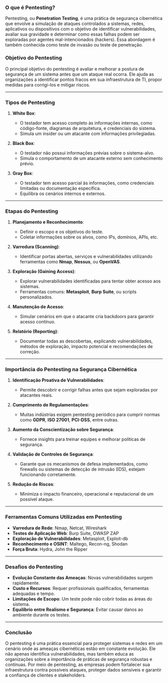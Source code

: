 ### **O que é Pentesting?**

Pentesting, ou **Penetration Testing**, é uma prática de segurança cibernética que envolve a simulação de ataques controlados a sistemas, redes, aplicativos ou dispositivos com o objetivo de identificar vulnerabilidades, avaliar sua gravidade e determinar como essas falhas podem ser exploradas por agentes mal-intencionados (hackers). Essa abordagem é também conhecida como teste de invasão ou teste de penetração.

### **Objetivo do Pentesting**

O principal objetivo do pentesting é avaliar e melhorar a postura de segurança de um sistema antes que um ataque real ocorra. Ele ajuda as organizações a identificar pontos fracos em sua infraestrutura de TI, propor medidas para corrigi-los e mitigar riscos.

---

### **Tipos de Pentesting**

1. **White Box**:
    
    - O testador tem acesso completo às informações internas, como código-fonte, diagramas de arquitetura, e credenciais do sistema.
    - Simula um insider ou um atacante com informações privilegiadas.
2. **Black Box**:
    
    - O testador não possui informações prévias sobre o sistema-alvo.
    - Simula o comportamento de um atacante externo sem conhecimento prévio.
3. **Gray Box**:
    
    - O testador tem acesso parcial às informações, como credenciais limitadas ou documentação específica.
    - Equilibra os cenários internos e externos.

---

### **Etapas do Pentesting**

1. **Planejamento e Reconhecimento**:
    
    - Definir o escopo e os objetivos do teste.
    - Coletar informações sobre os alvos, como IPs, domínios, APIs, etc.
2. **Varredura (Scanning)**:
    
    - Identificar portas abertas, serviços e vulnerabilidades utilizando ferramentas como **Nmap**, **Nessus**, ou **OpenVAS**.
3. **Exploração (Gaining Access)**:
    
    - Explorar vulnerabilidades identificadas para tentar obter acesso aos sistemas.
    - Ferramentas comuns: **Metasploit**, **Burp Suite**, ou scripts personalizados.
4. **Manutenção de Acesso**:
    
    - Simular cenários em que o atacante cria backdoors para garantir acesso contínuo.
5. **Relatório (Reporting)**:
    
    - Documentar todas as descobertas, explicando vulnerabilidades, métodos de exploração, impacto potencial e recomendações de correção.

---

### **Importância do Pentesting na Segurança Cibernética**

1. **Identificação Proativa de Vulnerabilidades**:
    
    - Permite descobrir e corrigir falhas antes que sejam exploradas por atacantes reais.
2. **Cumprimento de Regulamentações**:
    
    - Muitas indústrias exigem pentesting periódico para cumprir normas como **GDPR**, **ISO 27001**, **PCI-DSS**, entre outras.
3. **Aumento da Conscientização sobre Segurança**:
    
    - Fornece insights para treinar equipes e melhorar políticas de segurança.
4. **Validação de Controles de Segurança**:
    
    - Garante que os mecanismos de defesa implementados, como firewalls ou sistemas de detecção de intrusão (IDS), estejam funcionando corretamente.
5. **Redução de Riscos**:
    
    - Minimiza o impacto financeiro, operacional e reputacional de um possível ataque.

---

### **Ferramentas Comuns Utilizadas em Pentesting**

- **Varredura de Rede**: Nmap, Netcat, Wireshark
- **Testes de Aplicação Web**: Burp Suite, OWASP ZAP
- **Exploração de Vulnerabilidades**: Metasploit, Exploit-db
- **Reconhecimento e OSINT**: Maltego, Recon-ng, Shodan
- **Força Bruta**: Hydra, John the Ripper

---

### **Desafios do Pentesting**

- **Evolução Constante das Ameaças**: Novas vulnerabilidades surgem rapidamente.
- **Custo e Recursos**: Requer profissionais qualificados, ferramentas adequadas e tempo.
- **Limitações de Escopo**: Um teste pode não cobrir todas as áreas do sistema.
- **Equilíbrio entre Realismo e Segurança**: Evitar causar danos ao ambiente durante os testes.

---

### **Conclusão**

O pentesting é uma prática essencial para proteger sistemas e redes em um cenário onde as ameaças cibernéticas estão em constante evolução. Ele não apenas identifica vulnerabilidades, mas também educa as organizações sobre a importância de práticas de segurança robustas e contínuas. Por meio de pentesting, as empresas podem fortalecer sua infraestrutura contra possíveis ataques, proteger dados sensíveis e garantir a confiança de clientes e stakeholders.